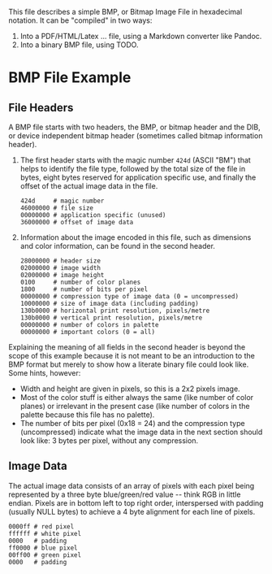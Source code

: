This file describes a simple BMP, or Bitmap Image File in hexadecimal notation.
It can be "compiled" in two ways:

 1. Into a PDF/HTML/Latex ... file, using a Markdown converter like Pandoc.
 2. Into a binary BMP file, using TODO.

# BMP File Example

## File Headers

A BMP file starts with two headers, the BMP, or bitmap header and the DIB, or
device independent bitmap header (sometimes called bitmap information header).

 1. The first header starts with the magic number `424d` (ASCII "BM") that helps
    to identify the file type, followed by the total size of the file in bytes,
    eight bytes reserved for application specific use, and finally the offset of
    the actual image data in the file.

        424d     # magic number
        46000000 # file size
        00000000 # application specific (unused)
        36000000 # offset of image data

 2. Information about the image encoded in this file, such as dimensions and
    color information, can be found in the second header.

        28000000 # header size
        02000000 # image width
        02000000 # image height
        0100     # number of color planes
        1800     # number of bits per pixel
        00000000 # compression type of image data (0 = uncompressed)
        10000000 # size of image data (including padding)
        130b0000 # horizontal print resolution, pixels/metre
        130b0000 # vertical print resolution, pixels/metre
        00000000 # number of colors in palette
        00000000 # important colors (0 = all)

Explaining the meaning of all fields in the second header is beyond the scope of
this example because it is not meant to be an introduction to the BMP format but
merely to show how a literate binary file could look like. Some hints, however:

  * Width and height are given in pixels, so this is a 2x2 pixels image.
  * Most of the color stuff is either always the same (like number of color
    planes) or irrelevant in the present case (like number of colors in the
    palette because this file has no palette).
  * The number of bits per pixel (0x18 = 24) and the compression type
    (uncompressed) indicate what the image data in the next section should look
    like: 3 bytes per pixel, without any compression.

## Image Data

The actual image data consists of an array of pixels with each pixel being
represented by a three byte blue/green/red value -- think RGB in little endian.
Pixels are in bottom left to top right order, interspersed with padding (usually
NULL bytes) to achieve a 4 byte alignment for each line of pixels. 

    0000ff # red pixel
    ffffff # white pixel
    0000   # padding
    ff0000 # blue pixel
    00ff00 # green pixel
    0000   # padding

